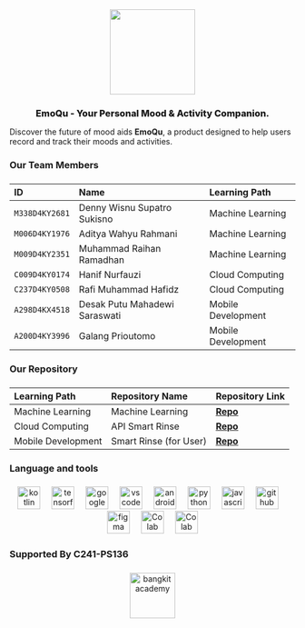 <div align="center">
  <img height="150" src="https://avatars.githubusercontent.com/u/170599230?s=200&v=4"  />
</div>

###


<div align="center" style="font-size:16px;font-weight:800">
EmoQu - Your Personal Mood & Activity Companion.
</div>

Discover the future of mood aids **EmoQu**, a product designed to help users record and track their moods and activities.

###

<h3 align="left">  Our Team Members</h3>

###

| ID              | Name                          | Learning Path       |
|:----------------|:------------------------------|:--------------------|
| `M338D4KY2681`  | Denny Wisnu Supatro Sukisno   | Machine Learning    |
| `M006D4KY1976`  | Aditya Wahyu Rahmani          | Machine Learning    |
| `M009D4KY2351`  | Muhammad Raihan Ramadhan      | Machine Learning    |
| `C009D4KY0174`  | Hanif Nurfauzi                | Cloud Computing     |
| `C237D4KY0508`  | Rafi Muhammad Hafidz          | Cloud Computing     |
| `A298D4KX4518`  | Desak Putu Mahadewi Saraswati | Mobile Development  |
| `A200D4KY3996`  | Galang Prioutomo              | Mobile Development  |




###

<h3 align="left"> Our Repository</h3>

###


| Learning Path      | Repository Name                          | Repository  Link                                                         |
|:-------------------|:-----------------------------------------|:-------------------------------------------------------------------------|
| Machine Learning   | Machine Learning                            | **[Repo](https://github.com/EmoQu-Bangkit/MachineLearning)**          |
| Cloud Computing    | API Smart Rinse                          | **[Repo](https://github.com/EmoQu-Bangkit/CloudComputing)**         |
| Mobile Development | Smart Rinse (for User)                   | **[Repo](https://github.com/EmoQu-Bangkit/MobileDevelopment)**        |




<h3 align="left"> Language and tools</h3>

###

<div align="center">
  <img src="https://cdn.jsdelivr.net/gh/devicons/devicon/icons/kotlin/kotlin-original.svg" height="40" alt="kotlin logo"  />
  <img width="12" />
  <img src="https://cdn.jsdelivr.net/gh/devicons/devicon/icons/tensorflow/tensorflow-original.svg" height="40" alt="tensorflow logo"  />
  <img width="12" />
  <img src="https://cdn.jsdelivr.net/gh/devicons/devicon/icons/googlecloud/googlecloud-original.svg" height="40" alt="google cloud logo"  />
  <img width="12" />
  <img src="https://cdn.jsdelivr.net/gh/devicons/devicon/icons/vscode/vscode-original.svg" height="40" alt="vscode logo"  />
  <img width="12" />
  <img src="https://cdn.jsdelivr.net/gh/devicons/devicon/icons/androidstudio/androidstudio-original.svg" height="40" alt="android studio logo"  />
  <img width="12" />
  <img src="https://cdn.jsdelivr.net/gh/devicons/devicon/icons/python/python-original.svg" height="40" alt="python logo"  />
  <img width="12" />
  <img src="https://cdn.jsdelivr.net/gh/devicons/devicon/icons/javascript/javascript-original.svg" height="40" alt="javascript logo"  />
  <img width="12" />
  <img src="https://cdn.jsdelivr.net/gh/devicons/devicon/icons/github/github-original.svg" height="40" alt="github logo"  />
  <img width="12" />
  <img src="https://cdn.jsdelivr.net/gh/devicons/devicon/icons/figma/figma-original.svg" height="40" alt="figma logo"  />
  <img width="12" />
  <img src="https://upload.wikimedia.org/wikipedia/commons/d/d0/Google_Colaboratory_SVG_Logo.svg" height="40" alt="Colab logo"  />
  <img width="12" />
  <img src="https://upload.wikimedia.org/wikipedia/commons/thumb/1/1d/PyCharm_Icon.svg/1200px-PyCharm_Icon.svg.png" height="40" alt="Colab logo"  />
</div>

###

<h3 align="left">Supported By C241-PS136</h3>

###

<div align="center">
  <img src="https://storage.googleapis.com/kampusmerdeka_kemdikbud_go_id/mitra/mitra_af66db2e-0997-4f52-9cc0-a14412eeeab9.png" height="80" alt="bangkit academy" style="margin-right:left0px;"/>
  
</div>

###
